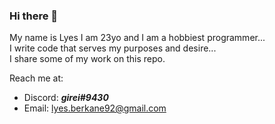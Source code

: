 ### Hi there 👋

<!--
**lskibu/lskibu** is a ✨ _special_ ✨ repository because its `README.md` (this file) appears on your GitHub profile.

Here are some ideas to get you started:

- 🔭 I’m currently working on ...
- 🌱 I’m currently learning ...
- 👯 I’m looking to collaborate on ...
- 🤔 I’m looking for help with ...
- 💬 Ask me about ...
- 📫 How to reach me: ...
- 😄 Pronouns: ...
- ⚡ Fun fact: ...
-->

My name is Lyes I am 23yo and I am a hobbiest programmer... <br>
I write code that serves my purposes and desire... <br>
I share some of my work on this repo.<br>

Reach me at:
  - Discord: ***girei#9430***
  - Email: <lyes.berkane92@gmail.com>
  
 
